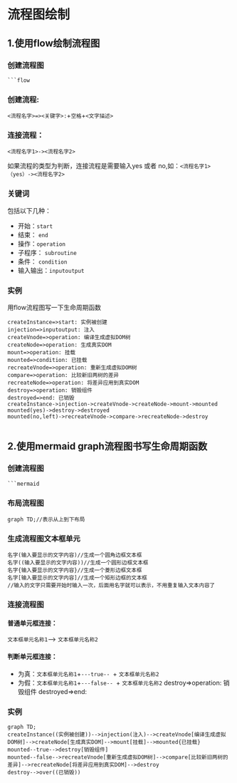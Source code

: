 # 流程图绘制

## 1.使用flow绘制流程图

### 创建流程图

```
```flow
```

### 创建流程: 

`<流程名字>=><关键字>:`+`空格`+`<文字描述> `

### 连接流程：

`<流程名字1>-><流程名字2> `

如果流程的类型为判断，连接流程是需要输入yes 或者 no,如：`<流程名字1>（yes）-><流程名字2> `

### 关键词

包括以下几种：

* 开始：`start`
* 结束： `end ` 
* 操作：`operation`
* 子程序： `subroutine`
* 条件： `condition` 
* 输入输出：`inputoutput` 

### 实例

用flow流程图写一下生命周期函数

```flow
createInstance=>start: 实例被创建
injection=>inputoutput: 注入
createVnode=>operation: 编译生成虚拟DOM树
createNode=>operation: 生成真实DOM
mount=>operation: 挂载
mounted=>condition: 已挂载
recreateVnode=>operation: 重新生成虚拟DOM树
compare=>operation: 比较新旧两树的差异
recreateNode=>operation: 将差异应用到真实DOM
destroy=>operation: 销毁组件
destroyed=>end: 已销毁
createInstance->injection->createVnode->createNode->mount->mounted
mounted(yes)->destroy->destroyed
mounted(no,left)->recreateVnode->compare->recreateNode->destroy


```

## 2.使用mermaid graph流程图书写生命周期函数

### 创建流程图

```
```mermaid
```

### 布局流程图

```
graph TD;//表示从上到下布局
```

### 生成流程图文本框单元

```
名字(输入要显示的文字内容)//生成一个圆角边框文本框
名字((输入要显示的文字内容))//生成一个圆形边框文本框
名字{输入要显示的文字内容}//生成一个菱形边框文本框
名字[输入要显示的文字内容]//生成一个矩形边框的文本框
//输入的文字只需要开始时输入一次，后面用名字就可以表示，不用重复输入文本内容了
```

### 连接流程图

#### 普通单元框连接：

`文本框单元名称1`--> `文本框单元名称2`

#### 判断单元框连接：

* 为真：`文本框单元名称1`+`---true-- `+ `文本框单元名称2`
* 为假：`文本框单元名称1`+`---false-- `+ `文本框单元名称2`
  destroy=>operation: 销毁组件
  destroyed=>end: 

### 实例

```mermaid
graph TD;
createInstance((实例被创建))-->injection(注入)-->createVnode[编译生成虚拟DOM树]-->createNode[生成真实DOM]-->mount[挂载]-->mounted{已挂载}
mounted--true-->destroy[销毁组件]
mounted--false-->recreateVnode[重新生成虚拟DOM树]-->compare[比较新旧两树的差异]-->recreateNode[将差异应用到真实DOM]-->destroy
destroy-->over((已销毁))
```

